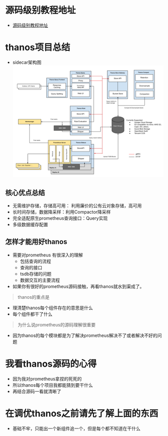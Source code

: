
# 源码级别教程地址
- [源码级别教程地址](https://ke.qq.com/course/3883439?tuin=361e95b0)


# thanos项目总结
- sidecar架构图 
![image](./pic/sidecar形式部署.png)




## 核心优点总结
- 无需维护存储，存储高可用： 利用廉价的公有云对象存储，高可用
- 长时间存储，数据降采样：利用Compactor降采样
- 完全适配原生prometheus查询接口：Query实现
- 多级数据缓存配置

## 怎样才能用好thanos
- 需要对prometheus 有很深入的理解
    - 包括查询的流程
    - 查询的接口
    - tsdb存储的问题
    - 数据交互的主要流程
- 如果你有很好的prometheus源码接触，再看thanos就水到渠成了。

> thanos的重点是

- 理清楚thanos每个组件存在的意思是什么
- 每个组件都干了什么
> 为什么说prometheus的源码理解很重要
- 因为thanos的每个模块都是为了解决prometheus解决不了或者解决不好的问题

# 我看thanos源码的心得
- 因为我对prometheus拿捏的死死的
- 所以thanos每个项目我都能猜到要干什么
- 再结合源码一看就清晰了


# 在调优thanos之前请先了解上面的东西
- 基础不牢，只能出一个新组件追一个，但是每个都不知道在干什么